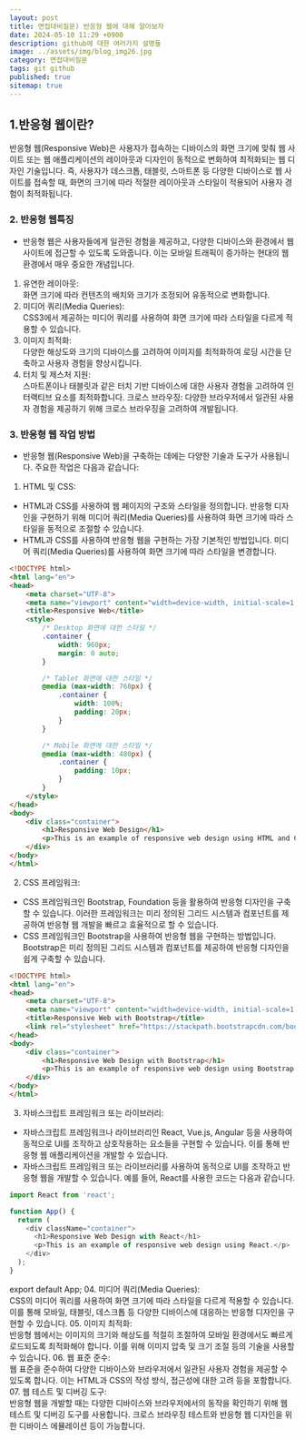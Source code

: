 ```yaml
---
layout: post
title: 면접대비질문) 반응형 웹에 대해 알아보자
date: 2024-05-10 11:29 +0900
description: github에 대한 여러가지 설명들
image: ../assets/img/blog_img26.jpg
category: 면접대비질문
tags: git github
published: true
sitemap: true
---
```

## 1.반응형 웹이란?
반응형 웹(Responsive Web)은 사용자가 접속하는 디바이스의 화면 크기에 맞춰 웹 사이트 또는 웹 애플리케이션의 레이아웃과 디자인이 동적으로 변화하여 최적화되는 웹 디자인 기술입니다. 즉, 사용자가 데스크톱, 태블릿, 스마트폰 등 다양한 디바이스로 웹 사이트를 접속할 때, 화면의 크기에 따라 적절한 레이아웃과 스타일이 적용되어 사용자 경험이 최적화됩니다.

### 2. 반응형 웹특징
- 반응형 웹은 사용자들에게 일관된 경험을 제공하고, 다양한 디바이스와 환경에서 웹 사이트에 접근할 수 있도록 도와줍니다. 이는 모바일 트래픽이 증가하는 현대의 웹 환경에서 매우 중요한 개념입니다.

01. 유연한 레이아웃:   
화면 크기에 따라 컨텐츠의 배치와 크기가 조정되어 유동적으로 변화합니다.
02. 미디어 쿼리(Media Queries):    
CSS3에서 제공하는 미디어 쿼리를 사용하여 화면 크기에 따라 스타일을 다르게 적용할 수 있습니다.
03. 이미지 최적화:    
다양한 해상도와 크기의 디바이스를 고려하여 이미지를 최적화하여 로딩 시간을 단축하고 사용자 경험을 향상시킵니다.
04. 터치 및 제스처 지원:    
스마트폰이나 태블릿과 같은 터치 기반 디바이스에 대한 사용자 경험을 고려하여 인터랙티브 요소를 최적화합니다.
크로스 브라우징: 다양한 브라우저에서 일관된 사용자 경험을 제공하기 위해 크로스 브라우징을 고려하여 개발됩니다.

### 3. 반응형 웹 작업 방법
- 반응형 웹(Responsive Web)을 구축하는 데에는 다양한 기술과 도구가 사용됩니다. 주요한 작업은 다음과 같습니다:
01. HTML 및 CSS:   
- HTML과 CSS를 사용하여 웹 페이지의 구조와 스타일을 정의합니다. 반응형 디자인을 구현하기 위해 미디어 쿼리(Media Queries)를 사용하여 화면 크기에 따라 스타일을 동적으로 조절할 수 있습니다.
- HTML과 CSS를 사용하여 반응형 웹을 구현하는 가장 기본적인 방법입니다. 미디어 쿼리(Media Queries)를 사용하여 화면 크기에 따라 스타일을 변경합니다.
````html
<!DOCTYPE html>
<html lang="en">
<head>
    <meta charset="UTF-8">
    <meta name="viewport" content="width=device-width, initial-scale=1.0">
    <title>Responsive Web</title>
    <style>
        /* Desktop 화면에 대한 스타일 */
        .container {
            width: 960px;
            margin: 0 auto;
        }

        /* Tablet 화면에 대한 스타일 */
        @media (max-width: 768px) {
            .container {
                width: 100%;
                padding: 20px;
            }
        }

        /* Mobile 화면에 대한 스타일 */
        @media (max-width: 480px) {
            .container {
                padding: 10px;
            }
        }
    </style>
</head>
<body>
    <div class="container">
        <h1>Responsive Web Design</h1>
        <p>This is an example of responsive web design using HTML and CSS.</p>
    </div>
</body>
</html>

````


02. CSS 프레임워크:   
- CSS 프레임워크인 Bootstrap, Foundation 등을 활용하여 반응형 디자인을 구축할 수 있습니다. 이러한 프레임워크는 미리 정의된 그리드 시스템과 컴포넌트를 제공하여 반응형 웹 개발을 빠르고 효율적으로 할 수 있습니다.
- CSS 프레임워크인 Bootstrap을 사용하여 반응형 웹을 구현하는 방법입니다. Bootstrap은 미리 정의된 그리드 시스템과 컴포넌트를 제공하여 반응형 디자인을 쉽게 구축할 수 있습니다.
````html
<!DOCTYPE html>
<html lang="en">
<head>
    <meta charset="UTF-8">
    <meta name="viewport" content="width=device-width, initial-scale=1.0">
    <title>Responsive Web with Bootstrap</title>
    <link rel="stylesheet" href="https://stackpath.bootstrapcdn.com/bootstrap/4.5.2/css/bootstrap.min.css">
</head>
<body>
    <div class="container">
        <h1>Responsive Web Design with Bootstrap</h1>
        <p>This is an example of responsive web design using Bootstrap.</p>
    </div>
</body>
</html>
````

03. 자바스크립트 프레임워크 또는 라이브러리:   
- 자바스크립트 프레임워크나 라이브러리인 React, Vue.js, Angular 등을 사용하여 동적으로 UI를 조작하고 상호작용하는 요소들을 구현할 수 있습니다. 이를 통해 반응형 웹 애플리케이션을 개발할 수 있습니다.
- 자바스크립트 프레임워크 또는 라이브러리를 사용하여 동적으로 UI를 조작하고 반응형 웹을 개발할 수 있습니다. 예를 들어, React를 사용한 코드는 다음과 같습니다.

````javascript
import React from 'react';

function App() {
  return (
    <div className="container">
      <h1>Responsive Web Design with React</h1>
      <p>This is an example of responsive web design using React.</p>
    </div>
  );
}
````
export default App;
04. 미디어 쿼리(Media Queries):   
CSS의 미디어 쿼리를 사용하여 화면 크기에 따라 스타일을 다르게 적용할 수 있습니다. 이를 통해 모바일, 태블릿, 데스크톱 등 다양한 디바이스에 대응하는 반응형 디자인을 구현할 수 있습니다.
05. 이미지 최적화:   
반응형 웹에서는 이미지의 크기와 해상도를 적절히 조절하여 모바일 환경에서도 빠르게 로드되도록 최적화해야 합니다. 이를 위해 이미지 압축 및 크기 조절 등의 기술을 사용할 수 있습니다.
06. 웹 표준 준수:   
웹 표준을 준수하여 다양한 디바이스와 브라우저에서 일관된 사용자 경험을 제공할 수 있도록 합니다. 이는 HTML과 CSS의 작성 방식, 접근성에 대한 고려 등을 포함합니다.
07. 웹 테스트 및 디버깅 도구:   
반응형 웹을 개발할 때는 다양한 디바이스와 브라우저에서의 동작을 확인하기 위해 웹 테스트 및 디버깅 도구를 사용합니다. 크로스 브라우징 테스트와 반응형 웹 디자인을 위한 디바이스 에뮬레이션 등이 가능합니다.